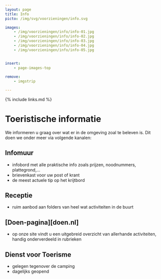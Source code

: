 ```yaml
---
layout: page
title: Info
picto: /img/svg/voorzieningen/info.svg

images:
    - /img/voorzieningen/info/info-01.jpg
    - /img/voorzieningen/info/info-02.jpg
    - /img/voorzieningen/info/info-03.jpg
    - /img/voorzieningen/info/info-04.jpg
    - /img/voorzieningen/info/info-05.jpg
    

insert:
    - page-images-top
    
remove:
    - imgstrip

---
```


{% include links.md %}

# Toeristische informatie

We informeren u graag over wat er in de omgeving zoal te beleven is. Dit doen we onder meer via volgende kanalen:

## Infomuur

- infobord met alle praktische info zoals prijzen, noodnummers, plattegrond,...
- brievenkast voor uw post of krant
- de meest actuele tip op het krijtbord

## Receptie

- ruim aanbod aan folders van heel wat activiteiten in de buurt

## [Doen-pagina][doen.nl]

- op onze site vindt u een uitgebreid overzicht van allerhande activiteiten, handig onderverdeeld in rubrieken


## Dienst voor Toerisme

- gelegen tegenover de camping
- dagelijks geopend
